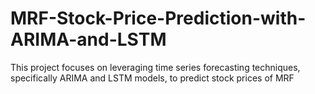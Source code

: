 # MRF-Stock-Price-Prediction-with-ARIMA-and-LSTM
This project focuses on leveraging time series forecasting techniques, specifically ARIMA and LSTM models, to predict stock prices of MRF
